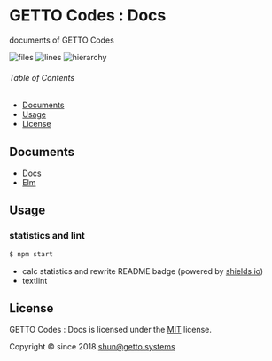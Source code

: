 # GETTO Codes : Docs

documents of GETTO Codes

![files](https://img.shields.io/static/v1.svg?style=for-the-badge&label=files&message=3&color=success)
![lines](https://img.shields.io/static/v1.svg?style=for-the-badge&label=lines&message=290:360:410&color=success)
![hierarchy](https://img.shields.io/static/v1.svg?style=for-the-badge&label=hierarchy&message=20:20:20&color=success)


###### Table of Contents

- [Documents](#documents)
- [Usage](#usage)
- [License](#license)

## Documents

- [Docs](docs/docs)
- [Elm](docs/elm)


## Usage

### statistics and lint

```bash
$ npm start
```

- calc statistics and rewrite README badge (powered by [shields.io](https://shields.io))
- textlint


## License

GETTO Codes : Docs is licensed under the [MIT](LICENSE) license.

Copyright &copy; since 2018 shun@getto.systems
